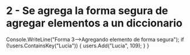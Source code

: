# 2 - Se agrega la forma segura de agregar elementos a un diccionario

 Console.WriteLine("Forma 3-->Agregando elemento de forma segura");
            if (!users.ContainsKey("Lucia"))
            {
                users.Add("Lucia", 109);
            }
            }
